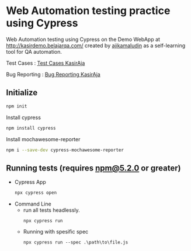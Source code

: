 # Web Automation testing practice using Cypress

Web Automation testing using Cypress on the Demo WebApp at http://kasirdemo.belajarqa.com/ created by [ajikamaludin](https://github.com/ajikamaludin/) as a self-learning tool for QA automation.

Test Cases : [Test Cases KasirAja](https://docs.google.com/spreadsheets/d/1FVLqMlqrBJUXilU1D6FwE5rRL7ci-jN0/edit?usp=drive_link&ouid=115443319904666580506&rtpof=true&sd=true)

Bug Reporting : [Bug Reporting KasirAja](https://docs.google.com/document/d/1eVjr2vbFWP5WzJaRdOgFWrQ5RkisDtWl/edit?usp=drive_link&ouid=115443319904666580506&rtpof=true&sd=true)


## Initialize

```sh
npm init
``` 

Install cypress

```sh
npm install cypress
```

Install mochawesome-reporter

```sh
npm i --save-dev cypress-mochawesome-reporter
```


## Running tests (requires npm@5.2.0 or greater)

- Cypress App 
  ```sh
  npx cypress open
  ``` 
- Command Line
  - run all tests headlessly.
    ```
    npx cypress run
    ```
  - Running with spesific spec
    ```
    npx cypress run --spec .\path\to\file.js
    ```    


